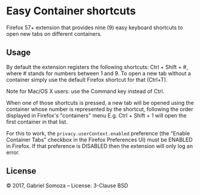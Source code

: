 # Easy Container shortcuts
Firefox 57+ extension that provides nine (9) easy keyboard shortcuts to open new tabs on different containers.

## Usage
By default the extension registers the following shortcuts: Ctrl + Shift + #, where # stands for numbers between 1 and 9. To open a new tab without a container simply use the default Firefox shortcut for that (Ctrl+T).

Note for Mac/OS X users: use the Command key instead of Ctrl.

When one of those shortcuts is pressed, a new tab will be opened using the container whose number is represented by the shortcut, following the order displayed in Firefox's "containers" menu E.g. Ctrl + Shift + 1 will open the first container in that list.

For this to work, the `privacy.userContext.enabled` preference (the "Enable Container Tabs" checkbox in the Firefox Preferences UI) must be ENABLED in Firefox. If that preference is DISABLED then the extension will only log an error.

## License
© 2017, Gabriel Somoza – License: 3-Clause BSD
